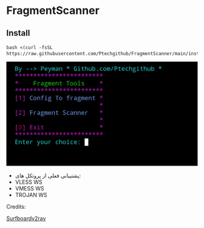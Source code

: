 # FragmentScanner

## Install
```
bash <(curl -fsSL https://raw.githubusercontent.com/Ptechgithub/FragmentScanner/main/install.sh)
```
![28](https://raw.githubusercontent.com/Ptechgithub/configs/main/media/28.jpg)

- پشتیبانی فعلی از پروتکل های:
- VLESS WS
- VMESS WS
- TROJAN WS

Credits:

[Surfboardv2ray](https://github.com/Surfboardv2ray/batch-fragment-scanner)
